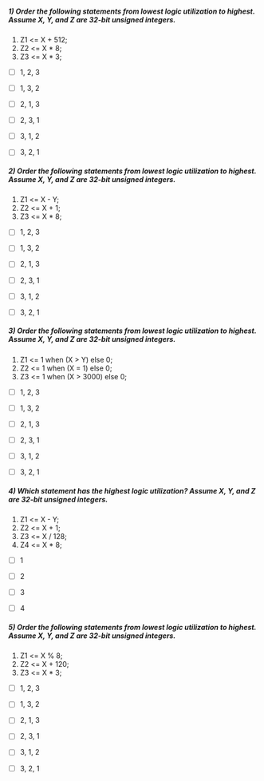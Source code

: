 ##### 1) Order the following statements from lowest logic utilization to highest. Assume X, Y, and Z are 32-bit unsigned integers.
1. Z1 <= X + 512;
2. Z2 <= X * 8;
3. Z3 <= X * 3;


- [ ] 1, 2, 3
- [ ] 1, 3, 2
- [ ] 2, 1, 3
- [ ] 2, 3, 1
- [ ] 3, 1, 2
- [ ] 3, 2, 1



##### 2) Order the following statements from lowest logic utilization to highest. Assume X, Y, and Z are 32-bit unsigned integers.
1. Z1 <= X - Y;
2. Z2 <= X + 1;
3. Z3 <= X * 8;

- [ ] 1, 2, 3
- [ ] 1, 3, 2
- [ ] 2, 1, 3
- [ ] 2, 3, 1
- [ ] 3, 1, 2
- [ ] 3, 2, 1


##### 3) Order the following statements from lowest logic utilization to highest. Assume X, Y, and Z are 32-bit unsigned integers.
1. Z1 <= 1 when (X > Y) else 0;
2. Z2 <= 1 when (X = 1) else 0;
3. Z3 <= 1 when (X > 3000) else 0;

- [ ] 1, 2, 3
- [ ] 1, 3, 2
- [ ] 2, 1, 3
- [ ] 2, 3, 1
- [ ] 3, 1, 2
- [ ] 3, 2, 1


##### 4) Which statement has the highest logic utilization? Assume X, Y, and Z are 32-bit unsigned integers.
1. Z1 <= X - Y;
2. Z2 <= X + 1;
3. Z3 <= X / 128;
4. Z4 <= X * 8;


- [ ] 1
- [ ] 2
- [ ] 3
- [ ] 4



##### 5) Order the following statements from lowest logic utilization to highest. Assume X, Y, and Z are 32-bit unsigned integers.
1. Z1 <= X % 8;
2. Z2 <= X + 120;
3. Z3 <= X * 3;


- [ ] 1, 2, 3
- [ ] 1, 3, 2
- [ ] 2, 1, 3
- [ ] 2, 3, 1
- [ ] 3, 1, 2
- [ ] 3, 2, 1



